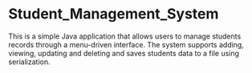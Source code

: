 # Student_Management_System
This is a simple Java application that allows users to manage students records through a menu-driven interface. The system supports adding, viewing, updating and deleting and saves students data to a file using serialization.
